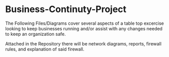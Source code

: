 # Business-Continuty-Project
The Following Files/Diagrams cover several aspects of a table top excercise looking to keep businesses
running and/or assist with any changes needed to keep an organization safe. 

Attached in the Repository there will be network diagrams, reports, firewall rules, and explanation of said firewall.
